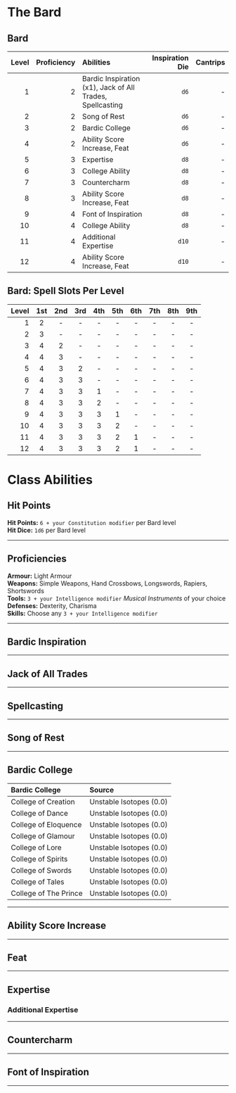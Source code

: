 # The Bard

## Bard

| Level | Proficiency | Abilities                                                 | Inspiration Die | Cantrips |
| ----: | ----------: | :-------------------------------------------------------- | --------------: | -------: |
|     1 |           2 | Bardic Inspiration (x1), Jack of All Trades, Spellcasting |            `d6` |        - |
|     2 |           2 | Song of Rest                                              |            `d6` |        - |
|     3 |           2 | Bardic College                                            |            `d6` |        - |
|     4 |           2 | Ability Score Increase, Feat                              |            `d6` |        - |
|     5 |           3 | Expertise                                                 |            `d8` |        - |
|     6 |           3 | College Ability                                           |            `d8` |        - |
|     7 |           3 | Countercharm                                              |            `d8` |        - |
|     8 |           3 | Ability Score Increase, Feat                              |            `d8` |        - |
|     9 |           4 | Font of Inspiration                                       |            `d8` |        - |
|    10 |           4 | College Ability                                           |            `d8` |        - |
|    11 |           4 | Additional Expertise                                      |           `d10` |        - |
|    12 |           4 | Ability Score Increase, Feat                              |           `d10` |        - |

## Bard: Spell Slots Per Level

| Level |  1st  |  2nd  |  3rd  |  4th  |  5th  |  6th  |  7th  |  8th  |  9th  |
| ----: | :---: | :---: | :---: | :---: | :---: | :---: | :---: | :---: | :---: |
|     1 |   2   |   -   |   -   |   -   |   -   |   -   |   -   |   -   |   -   |
|     2 |   3   |   -   |   -   |   -   |   -   |   -   |   -   |   -   |   -   |
|     3 |   4   |   2   |   -   |   -   |   -   |   -   |   -   |   -   |   -   |
|     4 |   4   |   3   |   -   |   -   |   -   |   -   |   -   |   -   |   -   |
|     5 |   4   |   3   |   2   |   -   |   -   |   -   |   -   |   -   |   -   |
|     6 |   4   |   3   |   3   |   -   |   -   |   -   |   -   |   -   |   -   |
|     7 |   4   |   3   |   3   |   1   |   -   |   -   |   -   |   -   |   -   |
|     8 |   4   |   3   |   3   |   2   |   -   |   -   |   -   |   -   |   -   |
|     9 |   4   |   3   |   3   |   3   |   1   |   -   |   -   |   -   |   -   |
|    10 |   4   |   3   |   3   |   3   |   2   |   -   |   -   |   -   |   -   |
|    11 |   4   |   3   |   3   |   3   |   2   |   1   |   -   |   -   |   -   |
|    12 |   4   |   3   |   3   |   3   |   2   |   1   |   -   |   -   |   -   |

# Class Abilities

## Hit Points
**Hit Points:** `6 + your Constitution modifier` per Bard level  
**Hit Dice:** `1d6` per Bard level  

---

## Proficiencies

**Armour:** Light Armour  
**Weapons:** Simple Weapons, Hand Crossbows, Longswords, Rapiers, Shortswords  
**Tools:** `3 + your Intelligence modifier` *Musical Instruments* of your choice  
**Defenses:** Dexterity, Charisma  
**Skills:** Choose any `3 + your Intelligence modifier`  

---

## Bardic Inspiration

---

## Jack of All Trades

---

## Spellcasting

---

## Song of Rest

---

## Bardic College

| Bardic College        | Source                  |
| :-------------------- | :---------------------- |
| College of Creation   | Unstable Isotopes (0.0) |
| College of Dance      | Unstable Isotopes (0.0) |
| College of Eloquence  | Unstable Isotopes (0.0) |
| College of Glamour    | Unstable Isotopes (0.0) |
| College of Lore       | Unstable Isotopes (0.0) |
| College of Spirits    | Unstable Isotopes (0.0) |
| College of Swords     | Unstable Isotopes (0.0) |
| College of Tales      | Unstable Isotopes (0.0) |
| College of The Prince | Unstable Isotopes (0.0) |

---

## Ability Score Increase

---

## Feat

---

## Expertise

### Additional Expertise

---

## Countercharm

---

## Font of Inspiration

---
